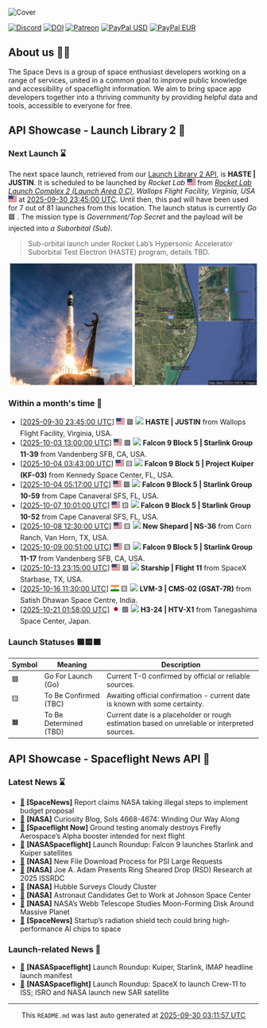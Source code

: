 ![Cover](https://raw.githubusercontent.com/TheSpaceDevs/Tutorials/main/assets/tsd_cover.png)


[![Discord](https://img.shields.io/badge/Discord-%237289DA.svg?style=for-the-badge&logo=discord&logoColor=white)](https://discord.gg/p7ntkNA)
[![DOI](https://img.shields.io/badge/DOI-10.5281/zenodo.15277896-blue.svg?style=for-the-badge)](https://doi.org/10.5281/zenodo.15277896)
[![Patreon](https://img.shields.io/badge/Patreon-F96854?style=for-the-badge&logo=patreon&logoColor=white)](https://www.patreon.com/TheSpaceDevs)
[![PayPal USD](https://img.shields.io/badge/PayPal-00457C?style=for-the-badge&logo=paypal&logoColor=white&label=USD)](https://www.paypal.com/donate/?hosted_button_id=UCPX4EL6E9JFA)
[![PayPal EUR](https://img.shields.io/badge/PayPal-00457C?style=for-the-badge&logo=paypal&logoColor=white&label=EUR)](https://www.paypal.com/donate/?hosted_button_id=5S7MGGWJJBHL6)

## About us 🧑‍🚀
The Space Devs is a group of space enthusiast developers working on a range of
services, united in a common goal to improve public knowledge and accessibility
of spaceflight information. We aim to bring space app developers together into a
thriving community by providing helpful data and tools, accessible to everyone
for free.

## API Showcase - Launch Library 2 🚀

### Next Launch ⌛
The next space launch, retrieved from our
<a href="https://thespacedevs.com/llapi">Launch Library 2 API</a>, is
**HASTE | JUSTIN**. It is scheduled to be launched by *Rocket Lab*
<img width="17" src="https://raw.githubusercontent.com/lipis/flag-icons/main/flags/4x3/us.svg" />
from *<a href="None">Rocket Lab Launch Complex 2 (Launch Area 0 C)</a>, Wallops Flight Facility, Virginia, USA*
<img width="17" src="https://raw.githubusercontent.com/lipis/flag-icons/main/flags/4x3/us.svg" />
at <a href="https://www.timeanddate.com/worldclock/fixedtime.html?iso=20250930T234500">2025-09-30 23:45:00 UTC</a>.  Until
then, this pad will have been used for 7
out of 81 launches from this location. The launch status is currently
*Go* 🟩 . The mission type is
*Government/Top Secret* and the payload will be injected
into *a Suborbital
(Sub)*.
<br>
<blockquote>
  Sub-orbital launch under Rocket Lab’s Hypersonic Accelerator Suborbital Test Electron (HASTE) program, details TBD.
</blockquote>

<p float="left" align="center">
  <a href="https://en.wikipedia.org/wiki/Rocket_Lab_Electron" >
    <img alt="launch-image" width="49%" src="/profile/cache/launch_image.png" />
  </a>
  <a href="https://www.google.com/maps?q=37.833262,-75.488235" >
    <img alt="pad-location" width="49%" src="/profile/cache/new_pad_image.png"  />
  </a>
</p>

### Within a month's time 📅
- \[<a href="https://www.timeanddate.com/worldclock/fixedtime.html?iso=20250930T234500">2025-09-30 23:45:00 UTC</a>\]  <img width="17" src="https://raw.githubusercontent.com/lipis/flag-icons/main/flags/4x3/us.svg" /> 🟩  <a href="https://www.google.com/calendar/render?action=TEMPLATE&text=HASTE | JUSTIN&location=Wallops Flight Facility, Virginia, USA&dates=20250930T234500Z%2F20251001T050000Z"><img border="0" width="15" src="https://upload.wikimedia.org/wikipedia/commons/a/a5/Google_Calendar_icon_%282020%29.svg"></a> **HASTE | JUSTIN** from Wallops Flight Facility, Virginia, USA.
- \[<a href="https://www.timeanddate.com/worldclock/fixedtime.html?iso=20251003T130000">2025-10-03 13:00:00 UTC</a>\]  <img width="17" src="https://raw.githubusercontent.com/lipis/flag-icons/main/flags/4x3/us.svg" /> 🟩  <a href="https://www.google.com/calendar/render?action=TEMPLATE&text=Falcon 9 Block 5 | Starlink Group 11-39&location=Vandenberg SFB, CA, USA&dates=20251003T130000Z%2F20251003T170000Z"><img border="0" width="15" src="https://upload.wikimedia.org/wikipedia/commons/a/a5/Google_Calendar_icon_%282020%29.svg"></a> **Falcon 9 Block 5 | Starlink Group 11-39** from Vandenberg SFB, CA, USA.
- \[<a href="https://www.timeanddate.com/worldclock/fixedtime.html?iso=20251004T034300">2025-10-04 03:43:00 UTC</a>\]  <img width="17" src="https://raw.githubusercontent.com/lipis/flag-icons/main/flags/4x3/us.svg" /> 🟨  <a href="https://www.google.com/calendar/render?action=TEMPLATE&text=Falcon 9 Block 5 | Project Kuiper (KF-03)&location=Kennedy Space Center, FL, USA&dates=20251004T034300Z%2F20251004T070000Z"><img border="0" width="15" src="https://upload.wikimedia.org/wikipedia/commons/a/a5/Google_Calendar_icon_%282020%29.svg"></a> **Falcon 9 Block 5 | Project Kuiper (KF-03)** from Kennedy Space Center, FL, USA.
- \[<a href="https://www.timeanddate.com/worldclock/fixedtime.html?iso=20251004T051700">2025-10-04 05:17:00 UTC</a>\]  <img width="17" src="https://raw.githubusercontent.com/lipis/flag-icons/main/flags/4x3/us.svg" /> 🟩  <a href="https://www.google.com/calendar/render?action=TEMPLATE&text=Falcon 9 Block 5 | Starlink Group 10-59&location=Cape Canaveral SFS, FL, USA&dates=20251004T051700Z%2F20251004T091700Z"><img border="0" width="15" src="https://upload.wikimedia.org/wikipedia/commons/a/a5/Google_Calendar_icon_%282020%29.svg"></a> **Falcon 9 Block 5 | Starlink Group 10-59** from Cape Canaveral SFS, FL, USA.
- \[<a href="https://www.timeanddate.com/worldclock/fixedtime.html?iso=20251007T100100">2025-10-07 10:01:00 UTC</a>\]  <img width="17" src="https://raw.githubusercontent.com/lipis/flag-icons/main/flags/4x3/us.svg" /> 🟨  <a href="https://www.google.com/calendar/render?action=TEMPLATE&text=Falcon 9 Block 5 | Starlink Group 10-52&location=Cape Canaveral SFS, FL, USA&dates=20251007T100100Z%2F20251007T140100Z"><img border="0" width="15" src="https://upload.wikimedia.org/wikipedia/commons/a/a5/Google_Calendar_icon_%282020%29.svg"></a> **Falcon 9 Block 5 | Starlink Group 10-52** from Cape Canaveral SFS, FL, USA.
- \[<a href="https://www.timeanddate.com/worldclock/fixedtime.html?iso=20251008T123000">2025-10-08 12:30:00 UTC</a>\]  <img width="17" src="https://raw.githubusercontent.com/lipis/flag-icons/main/flags/4x3/us.svg" /> 🟨  <a href="https://www.google.com/calendar/render?action=TEMPLATE&text=New Shepard | NS-36&location=Corn Ranch, Van Horn, TX, USA&dates=20251008T123000Z%2F20251008T203000Z"><img border="0" width="15" src="https://upload.wikimedia.org/wikipedia/commons/a/a5/Google_Calendar_icon_%282020%29.svg"></a> **New Shepard | NS-36** from Corn Ranch, Van Horn, TX, USA.
- \[<a href="https://www.timeanddate.com/worldclock/fixedtime.html?iso=20251009T005100">2025-10-09 00:51:00 UTC</a>\]  <img width="17" src="https://raw.githubusercontent.com/lipis/flag-icons/main/flags/4x3/us.svg" /> 🟨  <a href="https://www.google.com/calendar/render?action=TEMPLATE&text=Falcon 9 Block 5 | Starlink Group 11-17&location=Vandenberg SFB, CA, USA&dates=20251009T005100Z%2F20251009T045100Z"><img border="0" width="15" src="https://upload.wikimedia.org/wikipedia/commons/a/a5/Google_Calendar_icon_%282020%29.svg"></a> **Falcon 9 Block 5 | Starlink Group 11-17** from Vandenberg SFB, CA, USA.
- \[<a href="https://www.timeanddate.com/worldclock/fixedtime.html?iso=20251013T231500">2025-10-13 23:15:00 UTC</a>\]  <img width="17" src="https://raw.githubusercontent.com/lipis/flag-icons/main/flags/4x3/us.svg" /> 🟩  <a href="https://www.google.com/calendar/render?action=TEMPLATE&text=Starship | Flight 11&location=SpaceX Starbase, TX, USA&dates=20251013T231500Z%2F20251014T001500Z"><img border="0" width="15" src="https://upload.wikimedia.org/wikipedia/commons/a/a5/Google_Calendar_icon_%282020%29.svg"></a> **Starship | Flight 11** from SpaceX Starbase, TX, USA.
- \[<a href="https://www.timeanddate.com/worldclock/fixedtime.html?iso=20251016T113000">2025-10-16 11:30:00 UTC</a>\]  <img width="17" src="https://raw.githubusercontent.com/lipis/flag-icons/main/flags/4x3/in.svg" /> 🟨  <a href="https://www.google.com/calendar/render?action=TEMPLATE&text=LVM-3 | CMS-02 (GSAT-7R)&location=Satish Dhawan Space Centre, India&dates=20251016T113000Z%2F20251016T153000Z"><img border="0" width="15" src="https://upload.wikimedia.org/wikipedia/commons/a/a5/Google_Calendar_icon_%282020%29.svg"></a> **LVM-3 | CMS-02 (GSAT-7R)** from Satish Dhawan Space Centre, India.
- \[<a href="https://www.timeanddate.com/worldclock/fixedtime.html?iso=20251021T015800">2025-10-21 01:58:00 UTC</a>\]  <img width="17" src="https://raw.githubusercontent.com/lipis/flag-icons/main/flags/4x3/jp.svg" /> 🟩  <a href="https://www.google.com/calendar/render?action=TEMPLATE&text=H3-24 | HTV-X1&location=Tanegashima Space Center, Japan&dates=20251021T015800Z%2F20251021T015800Z"><img border="0" width="15" src="https://upload.wikimedia.org/wikipedia/commons/a/a5/Google_Calendar_icon_%282020%29.svg"></a> **H3-24 | HTV-X1** from Tanegashima Space Center, Japan.


### Launch Statuses 🟩🟨🟧
<p align="center">
    <table class="tg">
    <thead>
      <tr>
        <th class="tg-0pky">Symbol</th>
        <th class="tg-0pky">Meaning</th>
        <th class="tg-0pky">Description</th>
      </tr>
    </thead>
    <tbody>
      <tr>
        <td class="tg-0pky">🟩</td>
        <td class="tg-0pky">Go For Launch (Go)</td>
        <td class="tg-0pky">Current T-0 confirmed by official or reliable sources.</td>
      </tr>
      <tr>
        <td class="tg-0pky">🟨</td>
        <td class="tg-0pky">To Be Confirmed (TBC)</td>
        <td class="tg-0pky">Awaiting official confirmation - current date is known with some certainty.</td>
      </tr>
      <tr>
        <td class="tg-0pky">🟧</td>
        <td class="tg-0pky">To Be Determined (TBD)</td>
        <td class="tg-0pky">Current date is a placeholder or rough estimation based on unreliable or interpreted sources.</td>
      </tr>
    </tbody>
    </table>
</p>

## API Showcase - Spaceflight News API 📰

### Latest News ⌛
- <a href="https://spacenews.com/report-claims-nasa-taking-illegal-steps-to-implement-budget-proposal/" >🔗</a> **[SpaceNews]** Report claims NASA taking illegal steps to implement budget proposal
- <a href="https://science.nasa.gov/blog/curiosity-blog-sols-4668-4674-winding-our-way-along/" >🔗</a> **[NASA]** Curiosity Blog, Sols 4668-4674: Winding Our Way Along
- <a href="https://spaceflightnow.com/2025/09/30/ground-testing-anomaly-destroys-firefly-aerospaces-alpha-booster-intended-for-next-flight/" >🔗</a> **[Spaceflight Now]** Ground testing anomaly destroys Firefly Aerospace’s Alpha booster intended for next flight
- <a href="https://www.nasaspaceflight.com/2025/09/launch-roundup-092925/" >🔗</a> **[NASASpaceflight]** Launch Roundup: Falcon 9 launches Starlink and Kuiper satellites
- <a href="https://science.nasa.gov/uncategorized/new-file-download-process-for-large-requestspsi-new-file-download-process/" >🔗</a> **[NASA]** New File Download Process for PSI Large Requests
- <a href="https://science.nasa.gov/uncategorized/rsd-presented-at-issrdc/" >🔗</a> **[NASA]** Joe A. Adam Presents Ring Sheared Drop (RSD) Research at 2025 ISSRDC
- <a href="https://www.nasa.gov/image-article/hubble-surveys-cloudy-cluster/" >🔗</a> **[NASA]** Hubble Surveys Cloudy Cluster
- <a href="https://www.nasa.gov/centers-and-facilities/johnson/astronaut-candidates-get-to-work-at-johnson-space-center/" >🔗</a> **[NASA]** Astronaut Candidates Get to Work at Johnson Space Center
- <a href="https://science.nasa.gov/centers-and-facilities/goddard/nasas-webb-telescope-studies-moon-forming-disk-around-massive-planet/" >🔗</a> **[NASA]** NASA’s Webb Telescope Studies Moon-Forming Disk Around Massive Planet
- <a href="https://spacenews.com/startups-radiation-shield-tech-could-bring-high-performance-ai-chips-to-space/" >🔗</a> **[SpaceNews]** Startup’s radiation shield tech could bring high-performance AI chips to space


### Launch-related News 🚀

- <a href="https://www.nasaspaceflight.com/2025/09/launch-roundup-092225/" >🔗</a> **[NASASpaceflight]** Launch Roundup: Kuiper, Starlink, IMAP headline launch manifest
- <a href="https://www.nasaspaceflight.com/2025/07/launch-roundup-072825/" >🔗</a> **[NASASpaceflight]** Launch Roundup: SpaceX to launch Crew-11 to ISS; ISRO and NASA launch new SAR satellite


<hr>
  <div align="center">
  This <code>README.md</code> was last auto generated at <a href="https://www.timeanddate.com/worldclock/fixedtime.html?iso=20250930T031157">2025-09-30 03:11:57 UTC</a>
  <br>
  <!-- <a href="https://medium.com/@g.h.garrett" target="_blank">Learn to add space launches to your profile here!</a> -->
</div>